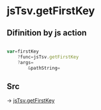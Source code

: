# jsTsv.getFirstKey

## Difinition by js action

```js.js

var=firstKey
	?func=jsTsv.getFirstKey
	?args=
		&pathString=
```

## Src

-> [jsTsv.getFirstKey](https://github.com/puutaro/CommandClick/blob/master/app/src/main/java/com/puutaro/commandclick/fragment_lib/terminal_fragment/js_interface/tsv/JsTsv.kt#L24)


